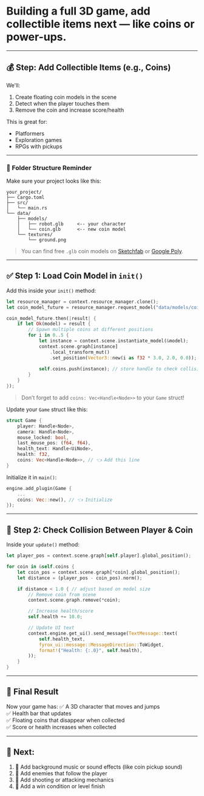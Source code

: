# Building a full 3D game, add collectible items next — like coins or power-ups.

---

## 💰 Step: Add Collectible Items (e.g., Coins)

We'll:
1. Create floating coin models in the scene
2. Detect when the player touches them
3. Remove the coin and increase score/health

This is great for:
- Platformers
- Exploration games
- RPGs with pickups

---

### 📁 Folder Structure Reminder

Make sure your project looks like this:

```
your_project/
├── Cargo.toml
├── src/
│   └── main.rs
└── data/
    ├── models/
    │   ├── robot.glb     <-- your character
    │   └── coin.glb      <-- new coin model
    └── textures/
        └── ground.png
```

> You can find free `.glb` coin models on [Sketchfab](https://sketchfab.com) or [Google Poly](https://poly.google.com).

---

## ✅ Step 1: Load Coin Model in `init()`

Add this inside your `init()` method:

```rust
let resource_manager = context.resource_manager.clone();
let coin_model_future = resource_manager.request_model("data/models/coin.glb");

coin_model_future.then(|result| {
    if let Ok(model) = result {
        // Spawn multiple coins at different positions
        for i in 0..5 {
            let instance = context.scene.instantiate_model(&model);
            context.scene.graph[instance]
                .local_transform_mut()
                .set_position(Vector3::new(i as f32 * 3.0, 2.0, 0.0));
                
            self.coins.push(instance); // store handle to check collision later
        }
    }
});
```

> Don’t forget to add `coins: Vec<Handle<Node>>` to your `Game` struct!

Update your `Game` struct like this:

```rust
struct Game {
    player: Handle<Node>,
    camera: Handle<Node>,
    mouse_locked: bool,
    last_mouse_pos: (f64, f64),
    health_text: Handle<UiNode>,
    health: f32,
    coins: Vec<Handle<Node>>, // 👈 Add this line
}
```

Initialize it in `main()`:

```rust
engine.add_plugin(Game {
    ...
    coins: Vec::new(), // 👈 Initialize
});
```

---

## 🧠 Step 2: Check Collision Between Player & Coin

Inside your `update()` method:

```rust
let player_pos = context.scene.graph[self.player].global_position();

for coin in &self.coins {
    let coin_pos = context.scene.graph[*coin].global_position();
    let distance = (player_pos - coin_pos).norm();

    if distance < 1.0 { // adjust based on model size
        // Remove coin from scene
        context.scene.graph.remove(*coin);

        // Increase health/score
        self.health += 10.0;

        // Update UI text
        context.engine.get_ui().send_message(TextMessage::text(
            self.health_text,
            fyrox_ui::message::MessageDirection::ToWidget,
            format!("Health: {:.0}", self.health),
        ));
    }
}
```

---

## 🎉 Final Result

Now your game has:
✅ A 3D character that moves and jumps  
✅ Health bar that updates  
✅ Floating coins that disappear when collected  
✅ Score or health increases when collected  

---

## 🚀 Next:
1. 🎵 Add background music or sound effects (like coin pickup sound)
2. 🧟 Add enemies that follow the player
3. 🧱 Add shooting or attacking mechanics
4. 🏁 Add a win condition or level finish
